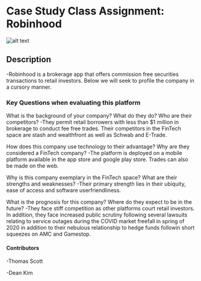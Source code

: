 # Case Study Class Assignment: Robinhood

![alt text](https://play-lh.googleusercontent.com/4jJ1C7UePequc2x89CyXRp1a6w7O7nGp1T62WdS_09YGDXQh9xiSREn7w86ifM5Ip6Ba)

## Description
-Robinhood is a brokerage app that offers commission free securities transactions to retail investors. Below we will seek to profile the company in a cursory manner.

### Key Questions when evaluating this platform

What is the background of your company? What do they do? Who are their competitors?
-They permit retail borrowers with less than $1 million in brokerage to conduct fee free trades. Their competitors in the FinTech space are stash and wealthfront as well as Schwab and E-Trade.

How does this company use technology to their advantage? Why are they considered a FinTech company?
-The platform is deployed on a mobile platform available in the app store and google play store. Trades can also be made on the web.

Why is this company exemplary in the FinTech space? What are their strengths and weaknesses?
-Their primary strength lies in their ubiquity, ease of access and software userfriendliness.

What is the prognosis for this company? Where do they expect to be in the future?
-They face stiff competition as other platforms court retail investors. In addition, they face increased public scrutiny following several lawsuits relating to service outages during the COVID market freefall in spring of 2020 in addition to their nebulous relationship to hedge funds followin short squeezes on AMC and Gamestop.

#### Contributors
-Thomas Scott

-Dean Kim
